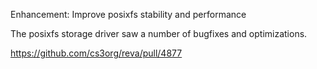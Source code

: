 Enhancement: Improve posixfs stability and performance

The posixfs storage driver saw a number of bugfixes and optimizations.

https://github.com/cs3org/reva/pull/4877

